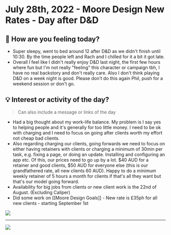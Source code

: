 
# July 28th, 2022 - Moore Design New Rates - Day after D&D

## 📕 How are you feeling today?
-   Super sleepy, went to bed around 12 after D&D as we didn't finish until 10:30. By the time people left and Rach and I chilled for it a bit it got late.
-   Overall I feel like I didn't really enjoy D&D last night, the first few hours where fun but I'm not really "feeling" this character or campaign tbh, I have no real backstory and don't really care. Also I don't think playing D&D on a week night is good. Please don't do this again Phil, push for a weekend session or don't go.


## 💡 Interest or activity of the day?
> Can also include a message or links of the day
-   Had a big thought about my work-life balance. My problem is I say yes to helping people and it's generally for too little money. I need to be ok with charging and I need to focus on going after clients worth my effort not cheap bad clients.
-   Also regarding charging our clients, going forwards we need to focus on either having retainers with clients or charging a minimum of 30min per task, e.g. fixing a page, or doing an update. Installing and configuring an app etc. Of this, our prices need to go up by a lot. $40 AUD for a retainer and good clients, $50 AUD for everyone else (this is our grandfathered rate, all new clients 60 AUD). Happy to do a minimum weekly retainer of 5 hours a month for clients if that's all they want but that's our model going forward.
-   Availability for big jobs from clients or new client work is the 22nd of August. (Excluding Caliper)
-   Did some work on [[Moore Design Goals]] - New rate is £35ph for all new clients - starting September 1st


![](https://images.amplenote.com/72579650-0e11-11ed-b1ab-b244f95defbd/66ee61c4-47a1-4b7b-9568-51d362eb7080.jpg)

---

![](https://images.amplenote.com/72579650-0e11-11ed-b1ab-b244f95defbd/b787dec8-0428-4104-8f34-35376ae1404d.jpg)